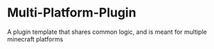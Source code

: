 # Multi-Platform-Plugin
A plugin template that shares common logic, and is meant for multiple minecraft platforms
